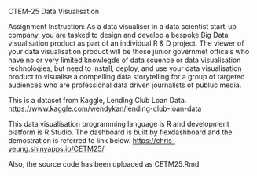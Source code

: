 CTEM-25 Data Visualisation

Assignment Instruction: As a data visualiser in a data scientist start-up company, you are tasked to design and develop a bespoke Big Data visualisation product as part of an individual R & D project. The viewer of your data visualisation product will be those junior governmet officals who have no or very limited knowlegde of data scuence or data visualisation rechnologies, but need to install, deploy, and use your data visualisation product to visualise a compelling data storytelling for a group of targeted audiences who are professional data driven journalists of publuc media.

This is a dataset from Kaggle, Lending Club Loan Data.
https://www.kaggle.com/wendykan/lending-club-loan-data

This data visualisation programming language is R and development platform is R Studio.
The dashboard is built by flexdashboard and the demostration is referred to link below.
https://chris-yeung.shinyapps.io/CETM25/

Also, the source code has been uploaded as CETM25.Rmd
